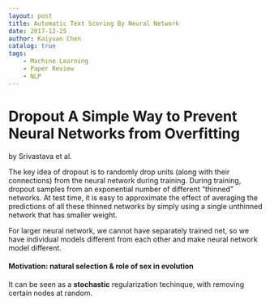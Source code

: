 ```yaml
---
layout: post
title: Automatic Text Scoring By Neural Network
date: 2017-12-25
author: Kaiyuan Chen
catalog: true
tags:
    - Machine Learning
    - Paper Review
    - NLP
---
```


# Dropout A Simple Way to Prevent Neural Networks from Overfitting
by Srivastava et al.

The key idea of dropout is to randomly drop units (along with their connections) from the neural network during training. During training, dropout samples from an exponential number of different “thinned” networks. At test time, it is easy to approximate the effect of averaging the predictions of all these thinned networks by simply using a single unthinned network that has smaller weight.

For larger neural network, we cannot have separately trained net, so we have individual models different from each other and make neural network model different. 

#### Motivation: natural selection & role of sex in evolution 
It can be seen as a **stochastic** regularization techinque, with removing certain nodes at random. 

